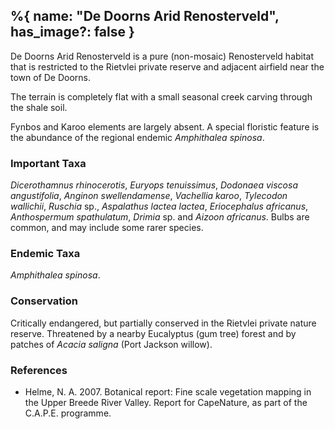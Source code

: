 %{
    name: "De Doorns Arid Renosterveld",
    has_image?: false
}
---

De Doorns Arid Renosterveld is a pure (non-mosaic) Renosterveld habitat that is restricted to the Rietvlei private reserve and adjacent airfield near the town of De Doorns.

The terrain is completely flat with a small seasonal creek carving through the shale soil.

Fynbos and Karoo elements are largely absent. A special floristic feature is the abundance of the regional endemic *Amphithalea spinosa*.

### Important Taxa

*Dicerothamnus rhinocerotis*, *Euryops tenuissimus*, *Dodonaea viscosa angustifolia*, *Anginon swellendamense*, *Vachellia karoo*, *Tylecodon wallichii*, *Ruschia* sp., *Aspalathus lactea lactea*, *Eriocephalus africanus*, *Anthospermum spathulatum*, *Drimia* sp. and *Aizoon africanus*. Bulbs are common, and may include some rarer species.

### Endemic Taxa

*Amphithalea spinosa*.

### Conservation

Critically endangered, but partially conserved in the Rietvlei private nature reserve. Threatened by a nearby Eucalyptus (gum tree) forest and by patches of *Acacia saligna* (Port Jackson willow).

### References

* Helme, N. A. 2007. Botanical report: Fine scale vegetation mapping in the Upper Breede River Valley. Report for CapeNature, as part of the C.A.P.E. programme.
